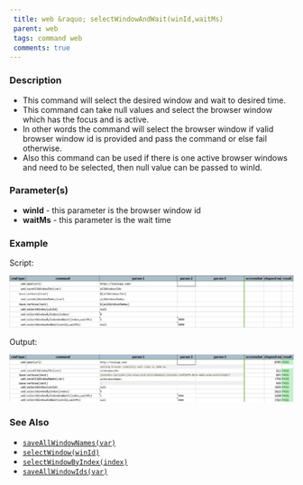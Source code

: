```yaml
---
 title: web &raquo; selectWindowAndWait(winId,waitMs)
 parent: web
 tags: command web
 comments: true
---
```

 
### Description

*   This command will select the desired window and wait to desired time.
*   This command can take null values and select the browser window which has the focus and is active.
*   In other words the command will select the browser window if valid browser window id is provided and pass the command or else fail otherwise.
*   Also this command can be used if there is one active browser windows and need to be selected, then null value can be passed to winId.

### Parameter(s)

- **winId** - this parameter is the browser window id
- **waitMs** - this parameter is the wait time 

### Example

Script:

![](image/selectWindowAndWait_01.png)

Output:
       
![](image/selectWindowAndWait_02.png)

### See Also

*    [`saveAllWindowNames(var)`](saveAllWindowNames(var))
*   [`selectWindow(winId)`](selectWindow(winId))
*   [`selectWindowByIndex(index)`](selectWindowByIndex(index))
*   [`saveAllWindowIds(var)`](saveAllWindowIds(var))